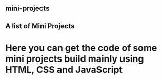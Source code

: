 ## mini-projects

## A list of Mini Projects

# Here you can get the code of some mini projects build mainly using HTML, CSS and JavaScript
